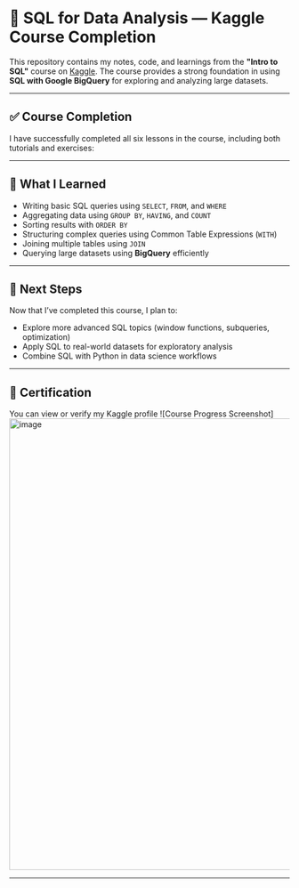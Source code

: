 # 🏁 SQL for Data Analysis — Kaggle Course Completion

This repository contains my notes, code, and learnings from the **"Intro to SQL"** course on [Kaggle](https://www.kaggle.com/learn/intro-to-sql). The course provides a strong foundation in using **SQL with Google BigQuery** for exploring and analyzing large datasets.

---

## ✅ Course Completion

I have successfully completed all six lessons in the course, including both tutorials and exercises:

---

## 📘 What I Learned

- Writing basic SQL queries using `SELECT`, `FROM`, and `WHERE`
- Aggregating data using `GROUP BY`, `HAVING`, and `COUNT`
- Sorting results with `ORDER BY`
- Structuring complex queries using Common Table Expressions (`WITH`)
- Joining multiple tables using `JOIN`
- Querying large datasets using **BigQuery** efficiently

---

## 📌 Next Steps

Now that I’ve completed this course, I plan to:
- Explore more advanced SQL topics (window functions, subqueries, optimization)
- Apply SQL to real-world datasets for exploratory analysis
- Combine SQL with Python in data science workflows

---

## 🏅 Certification

You can view or verify my Kaggle profile ![Course Progress Screenshot]<img width="1418" height="812" alt="image" src="https://github.com/user-attachments/assets/03cc8d3a-d686-46d5-b50b-eeae20659bf2" />

---


